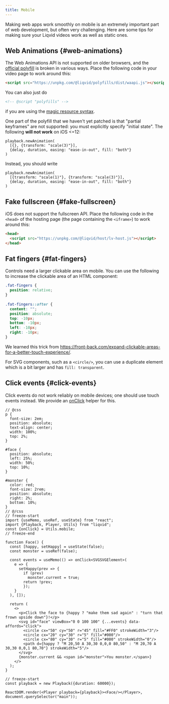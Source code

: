 ```yaml
---
title: Mobile
---
```


Making web apps work smoothly on mobile is an extremely important part of web development, but often very challenging. Here are some tips for making sure your Liqvid videos work as well as static ones.

## Web Animations {#web-animations}

The Web Animations API is not supported on older browsers, and the [official polyfill](https://github.com/web-animations/web-animations-js) is broken in various ways. Place the following code in your video page to work around this:

```html
<script src="https://unpkg.com/@liqvid/polyfills/dist/waapi.js"></script>
```
You can also just do
```html
<!-- @script "polyfills" -->
```
if you are using the [magic resource syntax](../cli/macros.md#script).

One part of the polyfill that we haven't yet patched is that "partial keyframes" are not supported: you must explicitly specify "initial state". The following **will not work** on iOS <=12:
```tsx
playback.newAnimation(
  [{}, {transform: "scale(3)"}],
  {delay, duration, easing: "ease-in-out", fill: "both"}
)
```
Instead, you should write
```tsx
playback.newAnimation(
  [{transform: "scale(1)"}, {transform: "scale(3)"}],
  {delay, duration, easing: "ease-in-out", fill: "both"}
)
```

## Fake fullscreen {#fake-fullscreen}

iOS does not support the fullscreen API. Place the following code in the `<head>` of the hosting page (the page containing the `<iframe>`) to work around this:

```html
<head>
  <script src="https://unpkg.com/@liqvid/host/lv-host.js"></script>
</head>
```

## Fat fingers {#fat-fingers}

Controls need a larger clickable area on mobile. You can use the following to increase the clickable area of an HTML component:

```css
.fat-fingers {
  position: relative;
}
    
.fat-fingers::after {
  content: "";
  position: absolute;
  top: -10px;
  bottom: -10px;
  left: -10px;
  right: -10px;
}
```

We learned this trick from https://front-back.com/expand-clickable-areas-for-a-better-touch-experience/.

For SVG components, such as a `<circle/>`, you can use a duplicate element which is a bit larger and has `fill: transparent`.

## Click events {#click-events}

Click events do not work reliably on mobile devices; one should use touch events instead. We provide an [onClick](../reference/Utils/mobile.md#onClick) helper for this.

```tsx liqvid
// @css
p {
  font-size: 2em;
  position: absolute;
  text-align: center;
  width: 100%;
  top: 2%;
}

#face {
  position: absolute;
  left: 25%;
  width: 50%;
  top: 10%;
}

#monster {
  color: red;
  font-size: 2rem;
  position: absolute;
  right: 2%;
  bottom: 10%;
}
// @/css
// freeze-start
import {useMemo, useRef, useState} from "react";
import {Playback, Player, Utils} from "liqvid";
const {onClick} = Utils.mobile;
// freeze-end

function Face() {
  const [happy, setHappy] = useState(false);
  const monster = useRef(false);

  const events = useMemo(() => onClick<SVGSVGElement>(
    e => {
      setHappy(prev => {
        if (prev)
          monster.current = true;
        return !prev;
        });
    }
  ), []);

  return (
    <>
      <p>Click the face to {happy ? "make them sad again" : "turn that frown upside down"}!</p>
      <svg id="face" viewBox="0 0 100 100" {...events} data-affords="click">
        <circle cx="50" cy="50" r="45" fill="#FF0" strokeWidth="3"/>
        <circle cx="20" cy="30" r="5" fill="#000"/>
        <circle cx="80" cy="30" r="5" fill="#000" strokeWidth="0"/>
        <path d={happy ? "M 20,50 A 30,30 0,0,0 80,50" : "M 20,70 A 30,30 0,0,1 80,70"} strokeWidth="5"/>
      </svg>
      {monster.current && <span id="monster">You monster.</span>}
    </>
  );
}

// freeze-start
const playback = new Playback({duration: 60000});

ReactDOM.render(<Player playback={playback}><Face/></Player>, document.querySelector("main"));
```

<!-- 
## Scroll events {#scroll-events}

On mobile, `Player` intercepts `touchmove` events to prevent scrolling of the window. This can cause problems with scrolling in elements with `overflow: auto` and variants. To ensure an element can be scrolled, write

```tsx
<div onTouchMove={Player.allowScroll}>
``` -->
